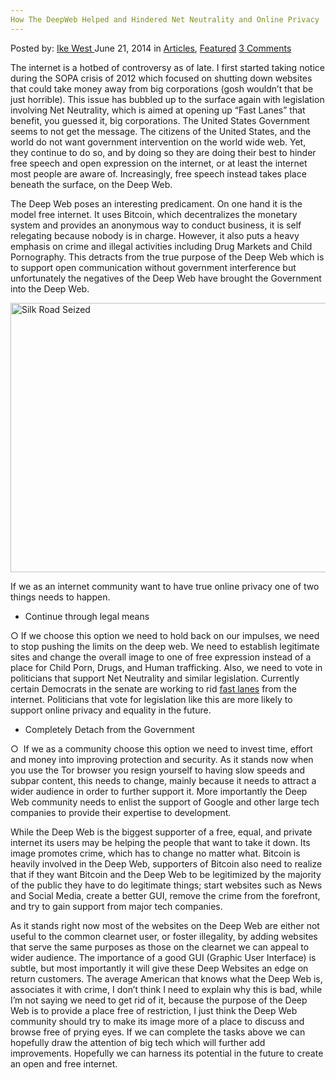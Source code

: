 ```yaml
---
How The DeepWeb Helped and Hindered Net Neutrality and Online Privacy
---
```

<article class="post-listing post-6075 post type-post status-publish format-standard has-post-thumbnail hentry category-articles category-deepdot-news tag-helped tag-hindered tag-net tag-neutrality tag-online tag-privacy">
    <div class="post-inner">
    <p class="post-meta">
    <span>Posted by: <a href="https://www.deepdotweb.com/author/ikewest/" title="">Ike West </a></span>
    <span>June 21, 2014</span>
    <span>in <a href="https://www.deepdotweb.com/category/articles/" rel="category tag">Articles</a>, <a href="https://www.deepdotweb.com/category/deepdot-news/" rel="category tag">Featured</a></span>
    <span><a href="https://www.deepdotweb.com/2014/06/21/how-the-deepweb-helped-and-hindered-net-neutrality-and-online-privacy/#comments">3 Comments</a></span>
    </p>
    <div class="clear"></div>
    <div class="entry">
    <p>The internet is a hotbed of controversy as of late. I first started taking notice during the SOPA crisis of 2012 which focused on shutting down websites that could take money away from big corporations (gosh wouldn’t that be just horrible). This issue has bubbled up to the surface again with legislation involving Net Neutrality, which is aimed at opening up “Fast Lanes” that benefit, you guessed it, big corporations. The United States Government seems to not get the message. The citizens of the United States, and the world do not want government intervention on the world wide web. Yet, they continue to do so, and by doing so they are doing their best to hinder free speech and open expression on the internet, or at least the internet most people are aware of. Increasingly, free speech instead takes place beneath the surface, on the Deep Web.</p>
    <p>The Deep Web poses an interesting predicament. On one hand it is the model free internet. It uses Bitcoin, which decentralizes the monetary system and provides an anonymous way to conduct business, it is self relegating because nobody is in charge. However, it also puts a heavy emphasis on crime and illegal activities including Drug Markets and Child Pornography. This detracts from the true purpose of the Deep Web which is to support open communication without government interference but unfortunately the negatives of the Deep Web have brought the Government into the Deep Web.</p>
    <p><a href="http://www.deepdotweb.com/wp-content/uploads/2014/06/seized.jpg"><img class="aligncenter wp-image-6076 " src="https://www.deepdotweb.com/wp-content/uploads/2014/06/seized.jpg" alt="Silk Road Seized" width="575" height="431" srcset="https://www.deepdotweb.com/wp-content/uploads/2014/06/seized.jpg 1024w, https://www.deepdotweb.com/wp-content/uploads/2014/06/seized-300x225.jpg 300w" sizes="(max-width: 575px) 100vw, 575px" /></a></p>
    <p>If we as an internet community want to have true online privacy one of two things needs to happen.</p>
    <ul>
    <li>Continue through legal means</li>
    </ul>
    <p>○ If we choose this option we need to hold back on our impulses, we need to stop pushing the limits on the deep web. We need to establish legitimate sites and change the overall image to one of free expression instead of a place for Child Porn, Drugs, and Human trafficking. Also, we need to vote in politicians that support Net Neutrality and similar legislation. Currently certain Democrats in the senate are working to rid <a href="http://www.washingtonpost.com/blogs/the-switch/wp/2014/06/17/this-new-bill-would-force-the-fcc-to-ban-internet-fast-lanes/">fast lanes</a> from the internet. Politicians that vote for legislation like this are more likely to support online privacy and equality in the future.</p>
    <ul>
    <li>Completely Detach from the Government</li>
    </ul>
    <p>○  If we as a community choose this option we need to invest time, effort and money into improving protection and security. As it stands now when you use the Tor browser you resign yourself to having slow speeds and subpar content, this needs to change, mainly because it needs to attract a wider audience in order to further support it. More importantly the Deep Web community needs to enlist the support of Google and other large tech companies to provide their expertise to development.</p>
    <p>While the Deep Web is the biggest supporter of a free, equal, and private internet its users may be helping the people that want to take it down. Its image promotes crime, which has to change no matter what. Bitcoin is heavily involved in the Deep Web, supporters of Bitcoin also need to realize that if they want Bitcoin and the Deep Web to be legitimized by the majority of the public they have to do legitimate things; start websites such as News and Social Media, create a better GUI, remove the crime from the forefront, and try to gain support from major tech companies.</p>
    <p>As it stands right now most of the websites on the Deep Web are either not useful to the common clearnet user, or foster illegality, by adding websites that serve the same purposes as those on the clearnet we can appeal to wider audience. The importance of a good GUI (Graphic User Interface) is subtle, but most importantly it will give these Deep Websites an edge on return customers. The average American that knows what the Deep Web is, associates it with crime, I don&#8217;t think I need to explain why this is bad, while I&#8217;m not saying we need to get rid of it, because the purpose of the Deep Web is to provide a place free of restriction, I just think the Deep Web community should try to make its image more of a place to discuss and browse free of prying eyes. If we can complete the tasks above we can hopefully draw the attention of big tech which will further add improvements. Hopefully we can harness its potential in the future to create an open and free internet.</p>
    </div>
    <span style="display:none"><a href="https://www.deepdotweb.com/tag/helped/" rel="tag">helped</a> <a href="https://www.deepdotweb.com/tag/hindered/" rel="tag">hindered</a> <a href="https://www.deepdotweb.com/tag/net/" rel="tag">net</a> <a href="https://www.deepdotweb.com/tag/neutrality/" rel="tag">neutrality</a> <a href="https://www.deepdotweb.com/tag/online/" rel="tag">online</a> <a href="https://www.deepdotweb.com/tag/privacy/" rel="tag">privacy</a></span> <span style="display:none" class="updated">2014-06-21</span>
    <div style="display:none" class="vcard author" itemprop="author" itemscope itemtype="http://schema.org/Person"><strong class="fn" itemprop="name"><a href="https://www.deepdotweb.com/author/ikewest/" title="Posts by Ike West" rel="author">Ike West</a></strong></div>
    </div>
</article>


